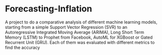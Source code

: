 # Forecasting-Inflation

A project to do a comparative analysis of different machine learning models, starting from a simple Support Vector Regression (SVR) to an Autoregressive Integrated Moving Average (ARIMA), Long Short Term Memory (LSTM) to Prophet from Facebook, AutoML for XGBoost or Gated Recurrent Unit (GRU). Each of them was evaluated with different metrics to find the accuracy

